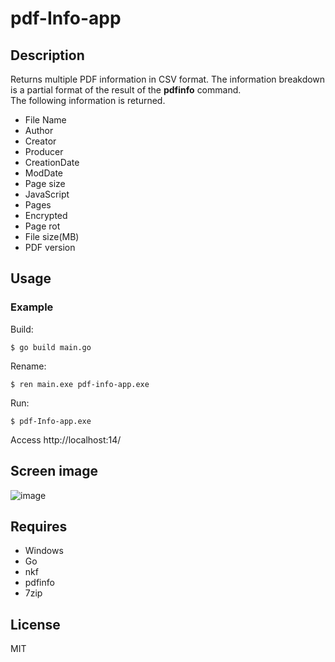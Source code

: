 # pdf-Info-app 

## Description  
Returns multiple PDF information in CSV format. The information breakdown is a partial format of the result of the **pdfinfo** command.  
The following information is returned.  
- File Name
- Author
- Creator
- Producer
- CreationDate
- ModDate
- Page size
- JavaScript
- Pages
- Encrypted
- Page rot
- File size(MB)
- PDF version


## Usage  
### Example
Build:
```
$ go build main.go
```
Rename:
```
$ ren main.exe pdf-info-app.exe
```
Run:
```
$ pdf-Info-app.exe
```

Access http://localhost:14/

## Screen image  
![image](https://user-images.githubusercontent.com/10069642/86309932-d0d4b900-bc57-11ea-8a7a-f63ea82e4ed6.png)  

## Requires  
- Windows
- Go
- nkf
- pdfinfo
- 7zip

## License
MIT
